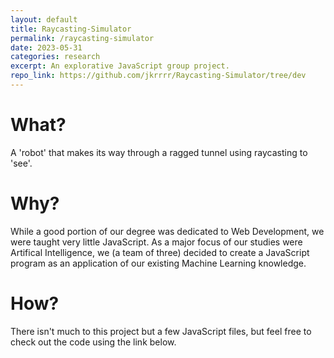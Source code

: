 ```yaml
---
layout: default
title: Raycasting-Simulator
permalink: /raycasting-simulator
date: 2023-05-31
categories: research
excerpt: An explorative JavaScript group project.
repo_link: https://github.com/jkrrrr/Raycasting-Simulator/tree/dev
---
```


# What?
A 'robot' that makes its way through a ragged tunnel using raycasting to 'see'.

# Why?
While a good portion of our degree was dedicated to Web Development, we were taught very little JavaScript. As a major focus of our studies were Artifical Intelligence, we (a team of three) decided to create a JavaScript program as an application of our existing Machine Learning knowledge.

# How?
There isn't much to this project but a few JavaScript files, but feel free to check out the code using the link below.
